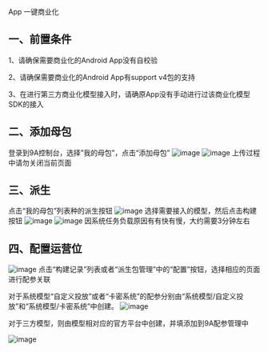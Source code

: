 ﻿App 一键商业化

一、前置条件
------------

1、请确保需要商业化的Android App没有自校验

2、请确保需要商业化的Android App有support v4包的支持

3、在进行第三方商业化模型接入时，请确原App没有手动进行过该商业化模型SDK的接入

二、添加母包
------------

登录到9A控制台，选择”我的母包”，点击“添加母包”
![image](https://github.com/ianpei/market/blob/master/pic/1.jpg) 
![image](https://github.com/ianpei/market/blob/master/pic/2.jpg) 
上传过程中请勿关闭当前页面

三、派生
------------

点击“我的母包”列表种的派生按钮
![image](https://github.com/ianpei/market/blob/master/pic/3.jpg) 
选择需要接入的模型，然后点击构建按钮
![image](https://github.com/ianpei/market/blob/master/pic/4.jpg) 
![image](https://github.com/ianpei/market/blob/master/pic/5.jpg) 
因系统任务负载原因有有快有慢，大约需要3分钟左右

四、配置运营位
------------
![image](https://github.com/ianpei/market/blob/master/pic/7.jpg) 
点击“构建记录”列表或者“派生包管理”中的“配置”按钮，选择相应的页面进行配参关联


对于系统模型“自定义投放”或者“卡密系统”的配参分别由“系统模型/自定义投放”和“系统模型/卡密系统”中创建。
![image](https://github.com/ianpei/market/blob/master/pic/8.jpg) 

对于三方模型，则由模型相对应的官方平台中创建，并填添加到9A配参管理中

![image](https://github.com/ianpei/market/blob/master/pic/9.jpg) 
